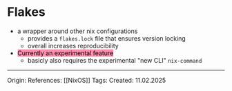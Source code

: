 # Flakes

- a wrapper around other nix configurations
	- provides a `flakes.lock` file that ensures version locking
	- overall increases reproducibility
- <mark style="background: #FF5582A6;">Currently an experimental feature</mark>
	- basicly also requires the experimental "new CLI" `nix-command`

---

Origin: 
References: [[NixOS]]
Tags: 
Created: 11.02.2025

